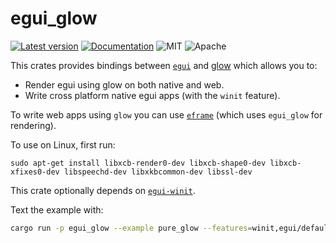 # egui_glow

[![Latest version](https://img.shields.io/crates/v/egui_glow.svg)](https://crates.io/crates/egui_glow)
[![Documentation](https://docs.rs/egui_glow/badge.svg)](https://docs.rs/egui_glow)
![MIT](https://img.shields.io/badge/license-MIT-blue.svg)
![Apache](https://img.shields.io/badge/license-Apache-blue.svg)

This crates provides bindings between [`egui`](https://github.com/emilk/egui) and [glow](https://crates.io/crates/glow) which allows you to:
* Render egui using glow on both native and web.
* Write cross platform native egui apps (with the `winit` feature).

To write web apps using `glow` you can use [`eframe`](https://github.com/emilk/egui/tree/master/crates/eframe) (which uses `egui_glow` for rendering).

To use on Linux, first run:

```
sudo apt-get install libxcb-render0-dev libxcb-shape0-dev libxcb-xfixes0-dev libspeechd-dev libxkbcommon-dev libssl-dev
```

This crate optionally depends on [`egui-winit`](https://github.com/emilk/egui/tree/master/crates/egui-winit).

Text the example with:

``` sh
cargo run -p egui_glow --example pure_glow --features=winit,egui/default_fonts
```
